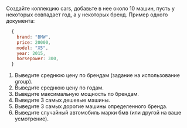 Создайте коллекцию cars, добавьте в нее около 10 машин, пусть у некоторых совпадает год, а у некоторых бренд. 
Пример одного документа: 
```jsx
  {
    brand: "BMW",
    price: 20000,
    model: "X5",
    year: 2015,
    horsepower: 300,
  }
```
1. Выведите среднюю цену по брендам (задание на использование group).
2. Выведите среднюю цену по годам.
3. Выведите максимальную мощность по брендам.
4. Выведите 3 самых дешевые машины.
5. Выведите 3 самых дорогие машины определенного бренда.
6. Выведите случайный автомобиль марки бмв (или другой на ваше усмотрение).